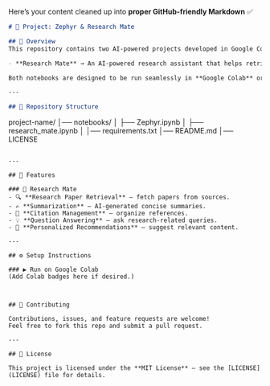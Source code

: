 Here’s your content cleaned up into **proper GitHub-friendly Markdown** ✅

```markdown
# 📘 Project: Zephyr & Research Mate  

## 🔹 Overview  
This repository contains two AI-powered projects developed in Google Colab:  

- **Research Mate** → An AI-powered research assistant that helps retrieve, summarize, and manage academic papers.  

Both notebooks are designed to be run seamlessly in **Google Colab** or locally with **Jupyter Notebook**.  

---

## 📂 Repository Structure  
```

project-name/
│── notebooks/
│   ├── Zephyr.ipynb
│   ├── research\_mate.ipynb
│
│── requirements.txt
│── README.md
│── LICENSE

````

---

## 🚀 Features  

### 🔹 Research Mate  
- 🔍 **Research Paper Retrieval** – fetch papers from sources.  
- ✍️ **Summarization** – AI-generated concise summaries.  
- 📑 **Citation Management** – organize references.  
- 💡 **Question Answering** – ask research-related queries.  
- 🎯 **Personalized Recommendations** – suggest relevant content.  

---

## ⚙️ Setup Instructions  

### ▶️ Run on Google Colab  
(Add Colab badges here if desired.)  



## 🤝 Contributing

Contributions, issues, and feature requests are welcome!
Feel free to fork this repo and submit a pull request.

---

## 📜 License

This project is licensed under the **MIT License** – see the [LICENSE](LICENSE) file for details.

